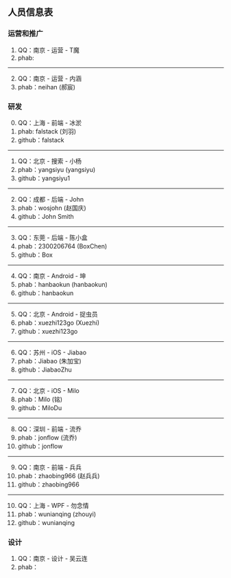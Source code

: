 ## 人员信息表

### 运营和推广
1. 	QQ：南京 - 运营 - T魔
1.	phab: 
---------
2. 	QQ：南京 - 运营 - 内涵
2.	phab：neihan (郝宸)

### 研发
0.  QQ：上海 - 前端 - 冰淤
0.  phab: falstack (刘羽)
0.  github：falstack
---------
1.	QQ：北京 - 搜索 - 小杨
1.	phab：yangsiyu (yangsiyu)
1.	github：yangsiyu1
---------
2.	QQ：成都 - 后端 - John
2.	phab：wosjohn (赵国庆)
2.	github：John Smith
---------
3.	QQ：东莞 - 后端 - 陈小盒
3.	phab：2300206764 (BoxChen)
3.	github：Box
---------
4.	QQ：南京 - Android - 坤
4.	phab：hanbaokun (hanbaokun)
4.	github：hanbaokun
---------
5.	QQ：北京 - Android - 捉虫员
5.	phab：xuezhi123go (Xuezhi)
5.  github：xuezhi123go
---------
6.	QQ：苏州 - iOS - Jiabao
6.	phab：Jiabao (朱加宝)
6.  github：JiabaoZhu
---------
7. 	QQ：北京 - iOS - Milo
7.	phab：Milo (铭)
7.	github：MiloDu
---------
8.	QQ：深圳 - 前端 - 流乔
8.	phab：jonflow (流乔)
8.	github：jonflow
---------
9.	QQ：南京 - 前端 - 兵兵
9.	phab：zhaobing966 (赵兵兵)
0.  github：zhaobing966
---------
10.	QQ：上海 - WPF - 勿念情
10.	phab：wunianqing (zhouyi)
10.	github：wunianqing


### 设计

1.  QQ：南京 - 设计 - 吴云连
1.  phab：
